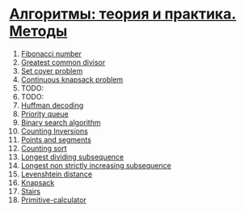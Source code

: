 # [Алгоритмы: теория и практика. Методы](https://stepik.org/course/217)

1. [Fibonacci number](1-Fibonacci-number/README.md)
2. [Greatest common divisor](2-Greatest-common-divisor/README.md)
3. [Set cover problem](3-Set-cover-problem/README.md)
4. [Continuous knapsack problem](4-Continuous-knapsack-problem/README.md)
5. TODO:
6. TODO:
7. [Huffman decoding](7-Huffman-decoding/README.md)
8. [Priority queue](8-Priority-queue/README.md)
9. [Binary search algorithm](9-Binary-search-algorithm/README.md)
10. [Counting Inversions](10-Counting-Inversions/README.md)
11. [Points and segments](11-Points-and-segments/README.md)
12. [Counting sort](12-Counting-sort/README.md)
13. [Longest dividing subsequence](13-Longest-dividing-subsequence/README.md)
14. [Longest non strictly increasing subsequence](14-Longest-non-strictly-increasing-subsequence/README.md)
15. [Levenshtein distance](15-Levenshtein-distance/README.md)
16. [Knapsack](16-Knapsack/README.md)
17. [Stairs](17-Stairs/README.md)
18. [Primitive-calculator](18-Primitive-calculator/README.md)

<!-- TODO: -->
